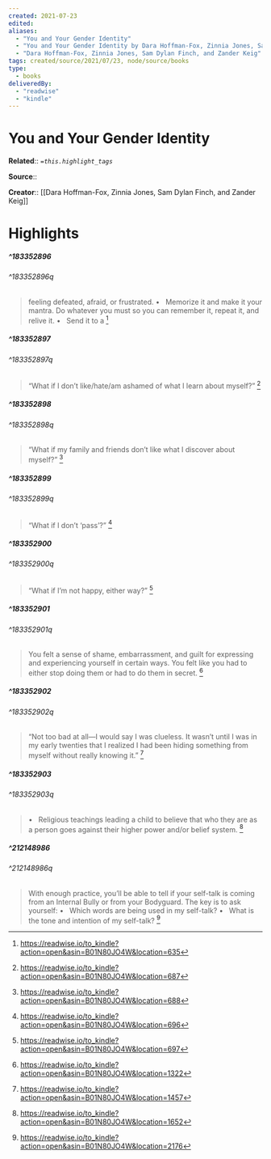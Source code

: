 ```yaml
---
created: 2021-07-23
edited: 
aliases:
  - "You and Your Gender Identity"
  - "You and Your Gender Identity by Dara Hoffman-Fox, Zinnia Jones, Sam Dylan Finch, and Zander Keig"
  - "Dara Hoffman-Fox, Zinnia Jones, Sam Dylan Finch, and Zander Keig"
tags: created/source/2021/07/23, node/source/books
type: 
  - books
deliveredBy: 
  - "readwise"
  - "kindle"
---
```

# You and Your Gender Identity

**Related**:: 
*`=this.highlight_tags`*

**Source**:: 

**Creator**:: [[Dara Hoffman-Fox, Zinnia Jones, Sam Dylan Finch, and Zander Keig]]

# Highlights
##### ^183352896

  
###### ^183352896q
> feeling defeated, afraid, or frustrated. •   Memorize it and make it your mantra. Do whatever you must so you can remember it, repeat it, and relive it. •   Send it to a 
  [^183352896]

[^183352896]: https://readwise.io/to_kindle?action=open&asin=B01N80JO4W&location=635

##### ^183352897

  
###### ^183352897q
> “What if I don’t like/hate/am ashamed of what I learn about myself?” 
  [^183352897]

[^183352897]: https://readwise.io/to_kindle?action=open&asin=B01N80JO4W&location=687

##### ^183352898

  
###### ^183352898q
> “What if my family and friends don’t like what I discover about myself?” 
  [^183352898]

[^183352898]: https://readwise.io/to_kindle?action=open&asin=B01N80JO4W&location=688

##### ^183352899

  
###### ^183352899q
> “What if I don’t ‘pass’?” 
  [^183352899]

[^183352899]: https://readwise.io/to_kindle?action=open&asin=B01N80JO4W&location=696

##### ^183352900

  
###### ^183352900q
> “What if I’m not happy, either way?” 
  [^183352900]

[^183352900]: https://readwise.io/to_kindle?action=open&asin=B01N80JO4W&location=697

##### ^183352901

  
###### ^183352901q
> You felt a sense of shame, embarrassment, and guilt for expressing and experiencing yourself in certain ways. You felt like you had to either stop doing them or had to do them in secret. 
  [^183352901]

[^183352901]: https://readwise.io/to_kindle?action=open&asin=B01N80JO4W&location=1322

##### ^183352902

  
###### ^183352902q
> “Not too bad at all—I would say I was clueless. It wasn’t until I was in my early twenties that I realized I had been hiding something from myself without really knowing it.” 
  [^183352902]

[^183352902]: https://readwise.io/to_kindle?action=open&asin=B01N80JO4W&location=1457

##### ^183352903

  
###### ^183352903q
> •   Religious teachings leading a child to believe that who they are as a person goes against their higher power and/or belief system. 
  [^183352903]

[^183352903]: https://readwise.io/to_kindle?action=open&asin=B01N80JO4W&location=1652

##### ^212148986

  
###### ^212148986q
> With enough practice, you’ll be able to tell if your self-talk is coming from an Internal Bully or from your Bodyguard. The key is to ask yourself: •   Which words are being used in my self-talk? •   What is the tone and intention of my self-talk? 
  [^212148986]

[^212148986]: https://readwise.io/to_kindle?action=open&asin=B01N80JO4W&location=2176

